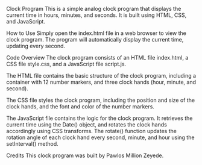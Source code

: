 Clock Program
This is a simple analog clock program that displays the current time in hours, minutes, and seconds. It is built using HTML, CSS, and JavaScript.

How to Use
Simply open the index.html file in a web browser to view the clock program. The program will automatically display the current time, updating every second.

Code Overview
The clock program consists of an HTML file index.html, a CSS file style.css, and a JavaScript file script.js.

The HTML file contains the basic structure of the clock program, including a container with 12 number markers, and three clock hands (hour, minute, and second).

The CSS file styles the clock program, including the position and size of the clock hands, and the font and color of the number markers.

The JavaScript file contains the logic for the clock program. It retrieves the current time using the Date() object, and rotates the clock hands accordingly using CSS transforms. The rotate() function updates the rotation angle of each clock hand every second, minute, and hour using the setInterval() method.

Credits
This clock program was built by Pawlos Million Zeyede.
